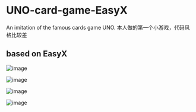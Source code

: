 # UNO-card-game-EasyX
An imitation of the famous cards game UNO.
本人做的第一个小游戏，代码风格比较差
## based on EasyX

![image](https://github.com/user-attachments/assets/cee4ff2d-0be1-4eab-b21e-46c86ecd130b)

![image](https://github.com/user-attachments/assets/c9d52348-c7f9-485a-b5d3-06dea2255a83)

![image](https://github.com/user-attachments/assets/90869539-50ed-45a6-a87a-496fe138e57d)

![image](https://github.com/user-attachments/assets/bd0b6707-8482-4f09-ba49-327334d1b889)
